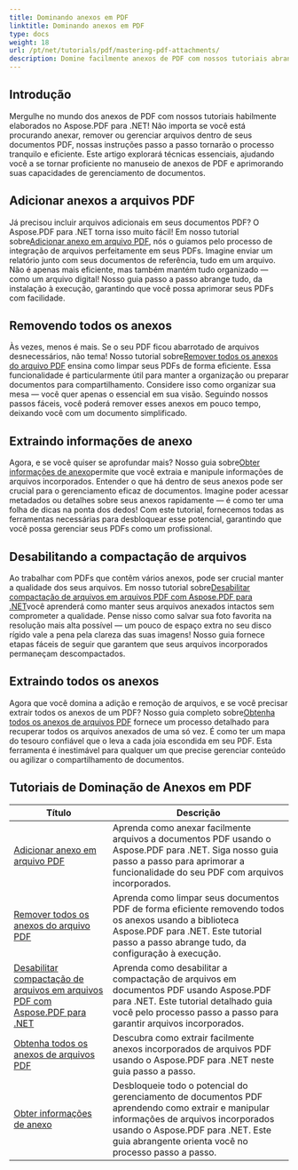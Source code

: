 ```yaml
---
title: Dominando anexos em PDF
linktitle: Dominando anexos em PDF
type: docs
weight: 18
url: /pt/net/tutorials/pdf/mastering-pdf-attachments/
description: Domine facilmente anexos de PDF com nossos tutoriais abrangentes do Aspose.PDF para .NET. Orientação passo a passo para gerenciamento eficaz de documentos PDF.
---
```

## Introdução

Mergulhe no mundo dos anexos de PDF com nossos tutoriais habilmente elaborados no Aspose.PDF para .NET! Não importa se você está procurando anexar, remover ou gerenciar arquivos dentro de seus documentos PDF, nossas instruções passo a passo tornarão o processo tranquilo e eficiente. Este artigo explorará técnicas essenciais, ajudando você a se tornar proficiente no manuseio de anexos de PDF e aprimorando suas capacidades de gerenciamento de documentos.

## Adicionar anexos a arquivos PDF
 Já precisou incluir arquivos adicionais em seus documentos PDF? O Aspose.PDF para .NET torna isso muito fácil! Em nosso tutorial sobre[Adicionar anexo em arquivo PDF](./adding-attachment/), nós o guiamos pelo processo de integração de arquivos perfeitamente em seus PDFs. Imagine enviar um relatório junto com seus documentos de referência, tudo em um arquivo. Não é apenas mais eficiente, mas também mantém tudo organizado — como um arquivo digital! Nosso guia passo a passo abrange tudo, da instalação à execução, garantindo que você possa aprimorar seus PDFs com facilidade.

## Removendo todos os anexos
 Às vezes, menos é mais. Se o seu PDF ficou abarrotado de arquivos desnecessários, não tema! Nosso tutorial sobre[Remover todos os anexos do arquivo PDF](./remove-all-attachments/) ensina como limpar seus PDFs de forma eficiente. Essa funcionalidade é particularmente útil para manter a organização ou preparar documentos para compartilhamento. Considere isso como organizar sua mesa — você quer apenas o essencial em sua visão. Seguindo nossos passos fáceis, você poderá remover esses anexos em pouco tempo, deixando você com um documento simplificado.

## Extraindo informações de anexo
 Agora, e se você quiser se aprofundar mais? Nosso guia sobre[Obter informações de anexo](./get-attachment-information/)permite que você extraia e manipule informações de arquivos incorporados. Entender o que há dentro de seus anexos pode ser crucial para o gerenciamento eficaz de documentos. Imagine poder acessar metadados ou detalhes sobre seus anexos rapidamente — é como ter uma folha de dicas na ponta dos dedos! Com este tutorial, fornecemos todas as ferramentas necessárias para desbloquear esse potencial, garantindo que você possa gerenciar seus PDFs como um profissional.

## Desabilitando a compactação de arquivos
 Ao trabalhar com PDFs que contêm vários anexos, pode ser crucial manter a qualidade dos seus arquivos. Em nosso tutorial sobre[Desabilitar compactação de arquivos em arquivos PDF com Aspose.PDF para .NET](./disable-file-compression-in-pdf-files/)você aprenderá como manter seus arquivos anexados intactos sem comprometer a qualidade. Pense nisso como salvar sua foto favorita na resolução mais alta possível — um pouco de espaço extra no seu disco rígido vale a pena pela clareza das suas imagens! Nosso guia fornece etapas fáceis de seguir que garantem que seus arquivos incorporados permaneçam descompactados.

## Extraindo todos os anexos
 Agora que você domina a adição e remoção de arquivos, e se você precisar extrair todos os anexos de um PDF? Nosso guia completo sobre[Obtenha todos os anexos de arquivos PDF](./get-all-the-attachments-from-pdf-files/) fornece um processo detalhado para recuperar todos os arquivos anexados de uma só vez. É como ter um mapa do tesouro confiável que o leva a cada joia escondida em seu PDF. Esta ferramenta é inestimável para qualquer um que precise gerenciar conteúdo ou agilizar o compartilhamento de documentos.


## Tutoriais de Dominação de Anexos em PDF
| Título | Descrição |
| --- | --- | 
| [Adicionar anexo em arquivo PDF](./adding-attachment/) | Aprenda como anexar facilmente arquivos a documentos PDF usando o Aspose.PDF para .NET. Siga nosso guia passo a passo para aprimorar a funcionalidade do seu PDF com arquivos incorporados. |  
| [Remover todos os anexos do arquivo PDF](./remove-all-attachments/) | Aprenda como limpar seus documentos PDF de forma eficiente removendo todos os anexos usando a biblioteca Aspose.PDF para .NET. Este tutorial passo a passo abrange tudo, da configuração à execução. |  
| [Desabilitar compactação de arquivos em arquivos PDF com Aspose.PDF para .NET](./disable-file-compression-in-pdf-files/) | Aprenda como desabilitar a compactação de arquivos em documentos PDF usando Aspose.PDF para .NET. Este tutorial detalhado guia você pelo processo passo a passo para garantir arquivos incorporados. |  
| [Obtenha todos os anexos de arquivos PDF](./get-all-the-attachments-from-pdf-files/) | Descubra como extrair facilmente anexos incorporados de arquivos PDF usando o Aspose.PDF para .NET neste guia passo a passo. |  
| [Obter informações de anexo](./get-attachment-information/) | Desbloqueie todo o potencial do gerenciamento de documentos PDF aprendendo como extrair e manipular informações de arquivos incorporados usando o Aspose.PDF para .NET. Este guia abrangente orienta você no processo passo a passo. |  
